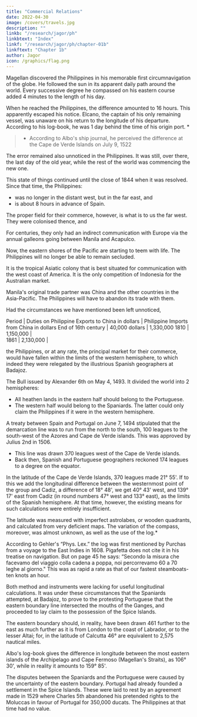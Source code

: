 ```yaml
---
title: "Commercial Relations"
date: 2022-04-30
image: /covers/travels.jpg
description: ""
linkb: "/research/jagor/ph"
linkbtext: "Index"
linkf: "/research/jagor/ph/chapter-01b"
linkftext: "Chapter 1b"
author: Jagor
icon: /graphics/flag.png
---
```


<!-- April 10th, 1875. DIFFERENCE OF TIME. - COMMERCIAL RELATIONS OF THE PHILIPPINES.- PARTITION OF

THE WORLD.-FIRST ASPECT OF MANILLA.-EARTHQUAKES. -->

<!-- WHEN the clock strikes 12 in Madrid, it is 8:18pm and 41 seconds in Manila which lies 124° 40' 15" to the east of Madrid, 17 hours, 54 minutes, 35 seconds from Paris. 

Some time ago, however, while the new year was being celebrated in Madrid, it was only New Year's eve at Manila. -->

Magellan discovered the Philippines in his memorable first circumnavigation of the globe. He followed the sun in its apparent daily path around the world. Every successive degree he compassed on his eastern course added 4 minutes to the length of his day. 

When he reached the Philippines, the difference amounted to 16 hours. This apparently escaped his notice. Elcano, the captain of his only remaining vessel, was unaware on his return to the longitude of his departure. According to his log-book, he was 1 day behind the time of his origin port. <!--  his long-continued westward course had brought him back to. -->*


> * According to Albo's ship journal, he perceived the difference at the Cape de Verde Islands on July 9, 1522<!-- ; “Y este dia fue miercoles, y este dia tienen ellos por jueves." -->


The error remained also unnoticed in the Philippines. It was still, over there, the last day of the old year, while the rest of the world was commencing the new one. 

This state of things continued until the close of 1844 when it was resolved. <!-- , with the approval of the archbishop, to pass over New Year's eve for altogether. * --> Since that time, the Philippines:
- was no longer in the distant west, but in the far east, and
- is about 8 hours in advance of Spain.

The proper field for their commerce, however, is what is to us the far west. They were colonised thence, and 

For centuries, they only had an indirect communication with Europe via the annual galleons going between Manila and Acapulco. 

Now, the eastern shores of the Pacific are starting to teem with life. The <!-- , and, with unexampled speed, are pressing forward to grasp their stupendous future, --> Philippines will no longer be able to remain secluded. 

It is the tropical Asiatic colony that is best situated for communication with the west coast of America. It is the only competition of Indonesia for the Australian market. <!--  ; and it is only in a few matters that the Dutch Indies can compete with them for the favours of .  -->


Manila's original trade partner was China and the other countries in the Asia-Pacific. <!-- But, on the other hand, --> The Philippines will have to abandon its trade with them. <!--  China, whose principal emporium  originally was, as well as that with those westward-looking countries of Asia, our own far east, which lie the nearest to the Atlantic ports. -->

Had the circumstances we have mentioned been left unnoticed, 

<!-- * In a note on the 18th page of the masterly English translation of Morga, I find the curious statement that a similar rectification was made at the same time at Macao, where the Portuguese, who reached it on an easterly course, had made the mistake of a day the other way. -->

Period | Duties on Philippine Exports to China in dollars | Philippine Imports from China in dollars
End of 16th century | 40,000 dollars | 1,330,000
1810 | 1,150,000  |  
1861 | 2,130,000 | 


the Philippines, or at any rate, the principal market for their commerce, would have fallen within the limits of the western hemisphere, to which indeed they were relegated by the illustrious Spanish geographers at Badajoz.

The Bull issued by Alexander 6th on May 4, 1493. It divided the world into 2 hemispheres:
- All heathen lands in the eastern half should belong to the Portuguese. 
- The western half would belong to the Spaniards. The latter could only claim the Philippines if it were in the western hemisphere. 

A treaty between Spain and Portugal on June 7, 1494 stipulated that the demarcation line was to run from the north to the south, 100 leagues to the south-west of the Azores and Cape de Verde islands. This was approved by Julius 2nd in 1506. 
- This line was drawn 370 leagues west of the Cape de Verde islands.
- Back then, Spanish and Portuguese geographers reckoned 174 leagues to a degree on the equator.

In the latitude of the Cape de Verde Islands, 370 leagues made 21° 55'. If to this we add the longitudinal difference between the westernmost point of the group and Cadiz, a difference of 18° 48', we get 40° 43' west, and 139° 17' east from Cadiz (in round numbers 47° west and 133° east), as the limits of the Spanish hemisphere. At that time, however, the existing means for such calculations were entirely insufficient.

The latitude was measured with imperfect astrolabes, or wooden quadrants, and calculated from very deficient maps. The variation of the compass, moreover, was almost unknown, as well as the use of the log.* 

According to Gehler's “Phys. Lex.” the log was first mentioned by Purchas from a voyage to the East Indies in 1608. Pigafetta does not cite it in his treatise on navigation. But on page 45 he says: “Secondo la misura che facevamo del viaggio colla cadena a poppa, noi percorrevamo 60 a 70 leghe al giorno." This was as rapid a rate as that of our fastest steamboats-ten knots an hour.

Both method and instruments were lacking for useful longitudinal calculations. It was under these circumstances that the Spaniards attempted, at Badajoz, to prove to the protesting Portuguese that the eastern boundary line intersected the mouths of the Ganges, and proceeded to lay claim to the possession of the Spice Islands.

The eastern boundary should, in reality, have been drawn 461 further to the east as much further as it is from London to the coast of Labrador, or to the lesser Altai; for, in the latitude of Calcutta 46° are equivalent to 2,575 nautical miles. 

Albo's log-book gives the difference in longitude between the most eastern islands of the Archipelago and Cape Fermoso (Magellan's Straits), as 106° 30', while in reality it amounts to 159° 85'.

The disputes between the Spaniards and the Portuguese were caused by the uncertainty of the eastern boundary. Portugal had already founded a settlement in the Spice Islands. These were laid to rest by an agreement made in 1529 where Charles 5th abandoned his pretended rights to the Moluccas in favour of Portugal for 350,000 ducats. The Philippines at that time had no value.


